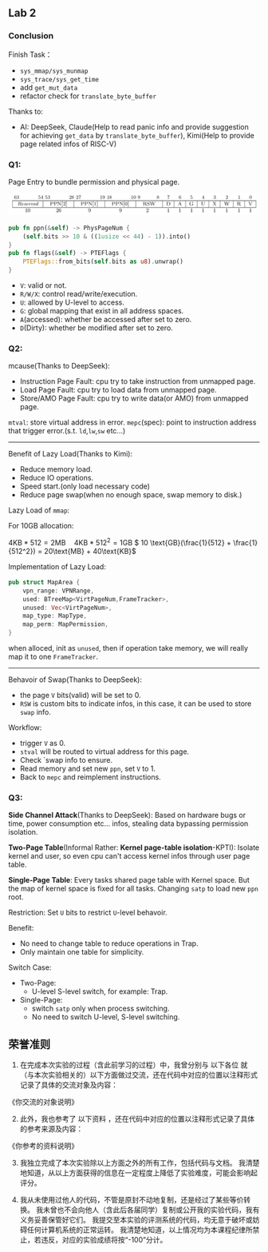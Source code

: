 ## Lab 2

### Conclusion

Finish Task：
- `sys_mmap/sys_munmap`
- `sys_trace/sys_get_time`
- add `get_mut_data`
- refactor check for `translate_byte_buffer`

Thanks to:
- AI: DeepSeek, Claude(Help to read panic info and provide suggestion for achieving `get_data` by `translate_byte_buffer`), Kimi(Help to provide page related infos of RISC-V)

### Q1:

Page Entry to bundle permission and physical page.

![](/rCore-Blog/assets/Lab4-4.png)

```rust
pub fn ppn(&self) -> PhysPageNum {
	(self.bits >> 10 & ((1usize << 44) - 1)).into()
}
pub fn flags(&self) -> PTEFlags {
	PTEFlags::from_bits(self.bits as u8).unwrap()
}
```

- `V`: valid or not.
- `R/W/X`: control read/write/execution.
- `U`: allowed by U-level to access.
- `G`: global mapping that exist in all address spaces.
- `A`(accessed): whether be accessed after set to zero.
- `D`(Dirty): whether be modified after set to zero.

### Q2:

mcause(Thanks to DeepSeek):

- Instruction Page Fault: cpu try to take instruction from unmapped page.
- Load Page Fault: cpu try to load data from unmapped page.
- Store/AMO Page Fault: cpu try to write data(or AMO) from unmapped page.

`mtval`: store virtual address in error.
`mepc`(spec): point to instruction address that trigger error.(s.t. `ld`,`lw`,`sw` etc...)

---

Benefit of Lazy Load(Thanks to Kimi):
- Reduce memory load.
- Reduce IO operations.
- Speed start.(only load necessary code)
- Reduce page swap(when no enough space, swap memory to disk.)

Lazy Load of `mmap`:

For 10GB allocation:

$4\text{KB}*512 = 2\text{MB} \quad 4\text{KB}*512^2 = 1\text{GB}$
$ 10 \text{GB}(\frac{1}{512} + \frac{1}{512^2}) = 20\text{MB} + 40\text{KB}$

Implementation of Lazy Load:

```rust
pub struct MapArea {
    vpn_range: VPNRange,
	used: BTreeMap<VirtPageNum,FrameTracker>,
    unused: Vec<VirtPageNum>,
    map_type: MapType,
    map_perm: MapPermission,
}
```
when alloced, init as `unused`, then if operation take memory, we will really map it to one `FrameTracker`.

---

Behavoir of Swap(Thanks to DeepSeek):

- the page `V` bits(valid) will be set to 0.
- `RSW` is custom bits to indicate infos, in this case, it can be used to store `swap` info.
  
Workflow:
- trigger `V` as 0.
- `stval` will be routed to virtual address for this page.
- Check `swap info to ensure.
- Read memory and set new `ppn`, set `V` to 1.
- Back to `mepc` and reimplement instructions.

### Q3:

**Side Channel Attack**(Thanks to DeepSeek):
Based on hardware bugs or time, power consumption etc... infos, stealing data bypassing permission isolation.

**Two-Page Table**(Informal Rather: **Kernel page-table isolation**-KPTI):
Isolate kernel and user, so even cpu can't access kernel infos through user page table.

**Single-Page Table**:
Every tasks shared page table with Kernel space. But the map of kernel space is fixed for all tasks. Changing `satp` to load new `ppn` root.

Restriction:
Set `U` bits to restrict `U`-level behavoir.

Benefit:
- No need to change table to reduce operations in Trap.
- Only maintain one table for simplicity.

Switch Case:
- Two-Page:
  - U-level S-level switch, for example: Trap.
- Single-Page:
  - switch `satp` only when process switching.
  - No need to switch U-level, S-level switching.

## 荣誉准则

1. 在完成本次实验的过程（含此前学习的过程）中，我曾分别与 以下各位 就（与本次实验相关的）以下方面做过交流，还在代码中对应的位置以注释形式记录了具体的交流对象及内容：

《你交流的对象说明》

2. 此外，我也参考了 以下资料 ，还在代码中对应的位置以注释形式记录了具体的参考来源及内容：

《你参考的资料说明》

3. 我独立完成了本次实验除以上方面之外的所有工作，包括代码与文档。 我清楚地知道，从以上方面获得的信息在一定程度上降低了实验难度，可能会影响起评分。

4. 我从未使用过他人的代码，不管是原封不动地复制，还是经过了某些等价转换。 我未曾也不会向他人（含此后各届同学）复制或公开我的实验代码，我有义务妥善保管好它们。 我提交至本实验的评测系统的代码，均无意于破坏或妨碍任何计算机系统的正常运转。 我清楚地知道，以上情况均为本课程纪律所禁止，若违反，对应的实验成绩将按“-100”分计。


